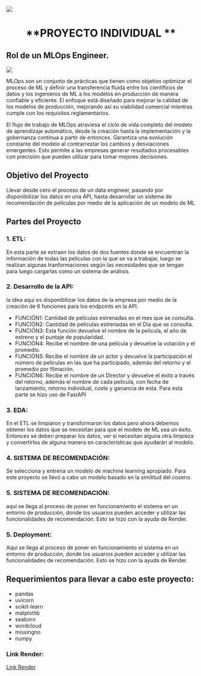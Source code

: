![](https://imagizer.imageshack.com/img923/1593/Yw0c6j.png)

# <h1 align=center> **PROYECTO INDIVIDUAL ** </h1>
## Rol de un MLOps Engineer.
![](https://www.compunneldigital.com/wp-content/uploads/2022/08/MicrosoftTeams-image-115.png)

MLOps son un conjunto de prácticas que tienen como objetivo optimizar el proceso de ML y definir una transferencia fluida entre los científicos de datos y los ingenieros de ML a los modelos en producción de manera confiable y eficiente. El enfoque está diseñado para mejorar la calidad de los modelos de producción, mejorando así su viabilidad comercial mientras cumple con los requisitos reglamentarios.

El flujo de trabajo de MLOps atraviesa el ciclo de vida completo del modelo de aprendizaje automático, desde la creación hasta la implementación y la gobernanza continua a partir de entonces. Garantiza una evolución constante del modelo al contrarrestar los cambios y desviaciones emergentes. Esto permite a las empresas generar resultados procesables con precisión que pueden utilizar para tomar mejores decisiones.



## Objetivo del Proyecto
Llevar desde cero el proceso de un data engineer, pasando por disponibilizar los datos en una API,  hasta desarrollar un sistema de recomendación de películas por medio de la aplicación de un modelo de ML

## Partes del Proyecto

### 1. ETL:
En esta parte se extraen los datos de dos fuentes donde se encuentran la información de todas las películas con la que se va a trabajar, luego se realizan algunas tranformaciones según las necesidades que se tengan para luego cargarlas como un sistema de análisis.
### 2. Desarrollo de la API:
la idea aquí es disponibilizar los datos de la empresa por medio de la creación de 6 funciones para los endpoints en la API.
- FUNCIÓN1: Cantidad de películas estrenadas en el mes que se consulta.
- FUNCIÓN2: Cantidad de películas estrenadas en el Día que se consulta.
- FUNCIÓN3: Esta función devuelve el nombre de la película, el año de estreno y el puntaje de popularidad.
- FUNCIÓN4: Recibe el nombre de una película y devuelve la votación y el promedio.
- FUNCIÓN5:  Recibe el nombre de un actor  y devuelve la participación el número de películas en las que ha participado, además del retorno y el promedio por filmación.
- FUNCIÓN6: Recibe el nombre de un Director  y devuelve el éxito a través del retorno, además el nombre de cada película, con fecha de lanzamiento, retorno individual, costo y ganancia de esta.
Para esta parte se hizo uso de FastAPI
### 3. EDA: 
En el ETL se limpiaron y transformaron los datos pero ahora debemos obtener los datos  que se necesitan para que el modelo de ML sea un éxito. Entonces se deben preparar los datos, ver si necesitan alguna otra limpieza y convertirlos de alguna manera en características que ayudarán al modelo.
### 4. SISTEMA DE RECOMENDACIÓN: 
Se selecciona y entrena un modelo de machine learning apropiado. Para este proyecto se llevó a cabo un modelo basado en la similitud del coseno.
### 5. SISTEMA DE RECOMENDACIÓN: 
aquí se llega al proceso de poner en funcionamiento el sistema en un entorno de producción, donde los usuarios pueden acceder y utilizar las funcionalidades de recomendación. Esto se hizo con la ayuda de Render.
### 5. Deployment: 
Aquí se llega al proceso de poner en funcionamiento el sistema en un entorno de producción, donde los usuarios pueden acceder y utilizar las funcionalidades de recomendación. Esto se hizo con la ayuda de Render.
## Requerimientos para llevar a cabo este proyecto:
- pandas
- uvicorn
- scikit-learn
- matplotlib
- seaborn
- wordcloud
- missingno
- numpy

###  Link Render:
[Link Render](http://https://sebastian-figueroa-proyecto-i.onrender.com/docs "Link Render")
